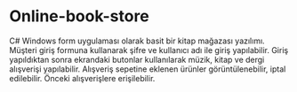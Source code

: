 # Online-book-store
C# Windows form uygulaması olarak basit bir kitap mağazası yazılımı. Müşteri giriş formuna kullanarak şifre ve kullanıcı adı ile giriş yapılabilir. Giriş yapıldıktan sonra ekrandaki butonlar kullanılarak müzik, kitap ve dergi alışverişi yapılabilir. Alışveriş sepetine eklenen ürünler görüntülenebilir, iptal edilebilir. Önceki alışverişlere erişilebilir.
